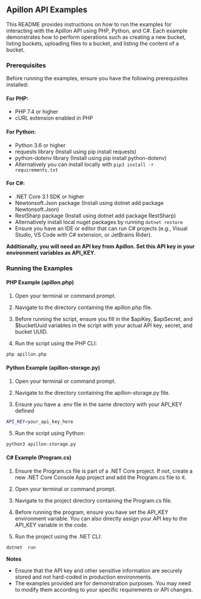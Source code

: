 
##  Apillon API Examples

This README provides instructions on how to run the examples for interacting with the Apillon API using PHP, Python, and C#. Each example demonstrates how to perform operations such as creating a new bucket, listing buckets, uploading files to a bucket, and listing the content of a bucket.

### Prerequisites

Before running the examples, ensure you have the following prerequisites installed:

#### For PHP:

- PHP 7.4 or higher
- cURL extension enabled in PHP

#### For Python:

- Python 3.6 or higher
- requests library (Install using pip install requests)
- python-dotenv library (Install using pip install python-dotenv)
- Alternatively you can install locally with `pip3 install -r requirements.txt`

#### For C#:

- .NET Core 3.1 SDK or higher
- Newtonsoft.Json package (Install using dotnet add package Newtonsoft.Json)
- RestSharp package (Install using dotnet add package RestSharp)
- Alternatively install local nuget packages by running `dotnet restore`
- Ensure you have an IDE or editor that can run C# projects (e.g., Visual Studio, VS Code with C# extension, or JetBrains Rider).

**Additionally, you will need an API key from Apillon. Set this API key in your environment variables as API_KEY.**

### Running the Examples

#### PHP Example (apillon.php)

1. Open your terminal or command prompt.

2. Navigate to the directory containing the apillon.php file.

3. Before running the script, ensure you fill in the $apiKey, $apiSecret, and $bucketUuid variables in the script with your actual API key, secret, and bucket UUID.

4. Run the script using the PHP CLI:

```bash
php apillon.php
```

#### Python Example (apillon-storage.py)

1. Open your terminal or command prompt.

2. Navigate to the directory containing the apillon-storage.py file.

3. Ensure you have a .env file in the same directory with your API_KEY defined

```bash
API_KEY=your_api_key_here
```

5. Run the script using Python:

```bash
python3 apillon-storage.py
```

#### C# Example (Program.cs)
1. Ensure the Program.cs file is part of a .NET Core project. If not, create a new .NET Core Console App project and add the Program.cs file to it.

2. Open your terminal or command prompt.

3. Navigate to the project directory containing the Program.cs file.

4. Before running the program, ensure you have set the API_KEY environment variable. You can also directly assign your API key to the API_KEY variable in the code.

5. Run the project using the .NET CLI:

```bash
dotnet  run
```

**Notes**
- Ensure that the API key and other sensitive information are securely stored and not hard-coded in production environments.
- The examples provided are for demonstration purposes. You may need to modify them according to your specific requirements or API changes.